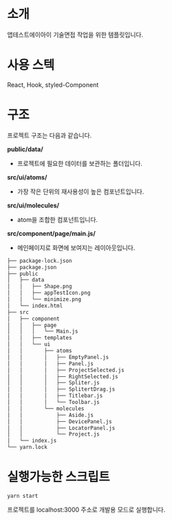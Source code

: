 # 소개

앱테스트에이아이 기술면접 작업을 위한 템플릿입니다.

# 사용 스텍

React, Hook, styled-Component

# 구조

프로젝트 구조는 다음과 같습니다.

**public/data/**

- 프로젝트에 필요한 데이터를 보관하는 폴더입니다.

**src/ui/atoms/**

- 가장 작은 단위의 재사용성이 높은 컴포넌트입니다.

**src/ui/molecules/**

- atom을 조합한 컴포넌트입니다.

**src/component/page/main.js/**

- 메인페이지로 화면에 보여지는 레이아웃입니다.

```bash
├── package-lock.json
├── package.json
├── public
│   ├── data
│   │   ├── Shape.png
│   │   ├── appTestIcon.png
│   │   └── minimize.png
│   └── index.html
├── src
│   ├── component
│   │   ├── page
│   │   │   └── Main.js
│   │   ├── templates
│   │   └── ui
│   │       ├── atoms
│   │       │   ├── EmptyPanel.js
│   │       │   ├── Panel.js
│   │       │   ├── ProjectSelected.js
│   │       │   ├── RightSelected.js
│   │       │   ├── Spliter.js
│   │       │   ├── SplitertDrag.js
│   │       │   ├── Titlebar.js
│   │       │   └── Toolbar.js
│   │       └── molecules
│   │           ├── Aside.js
│   │           ├── DevicePanel.js
│   │           ├── LocatorPanel.js
│   │           └── Project.js
│   └── index.js
└── yarn.lock
```

# 실행가능한 스크립트

`yarn start`

프로젝트를 localhost:3000 주소로 개발용 모드로 실행합니다.
